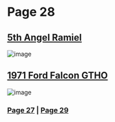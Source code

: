 # Page 28
## [5th Angel Ramiel](https://discord.com/channels/512287844258021376/1132040858343059638/1200114443741310976)
![image](https://github.com/SleepDeprivedGaming/voicesoftheprinter/assets/155120018/caa76ef5-f24f-419d-9f49-b90258d86758)
## [1971 Ford Falcon GTHO](https://discord.com/channels/512287844258021376/1132040858343059638/1200206937682358364)
![image](https://github.com/SleepDeprivedGaming/voicesoftheprinter/assets/155120018/70364bd5-1e09-409c-b797-c97e41e5681d)





### [Page 27](https://github.com/madrod228/voicesoftheprinter/blob/main/Page%2027.md)  | [Page 29](https://github.com/madrod228/voicesoftheprinter/blob/main/Page%2029.md)
